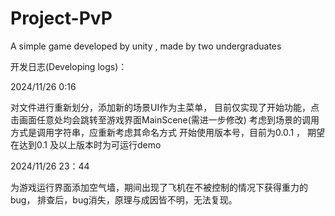 # Project-PvP
A simple game developed by unity , made by two undergraduates

开发日志(Developing logs)：
<p>
2024/11/26  0:16
</p>

<p>
对文件进行重新划分，添加新的场景UI作为主菜单，
目前仅实现了开始功能，点击画面任意处均会跳转至游戏界面MainScene(需进一步修改)
考虑到场景的调用方式是调用字符串，应重新考虑其命名方式
开始使用版本号，目前为0.0.1 ， 期望在达到0.1 及以上版本时为可运行demo
</p>

<p>
2024/11/26 23：44
</p>

<p>
为游戏运行界面添加空气墙，期间出现了飞机在不被控制的情况下获得重力的bug，
排查后，bug消失，原理与成因皆不明，无法复现。
</p>

